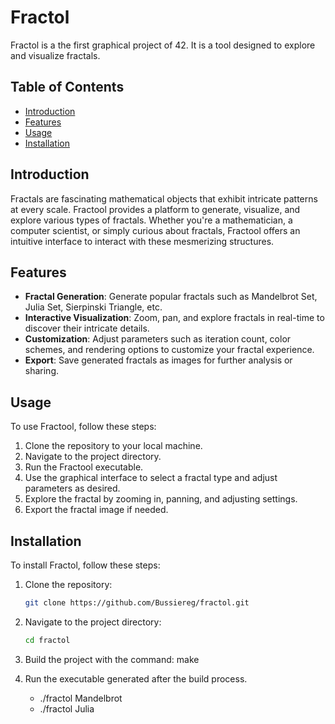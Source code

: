 # Fractol

Fractol is a the first graphical project of 42. It is a tool designed to explore and visualize fractals.

## Table of Contents

- [Introduction](#introduction)
- [Features](#features)
- [Usage](#usage)
- [Installation](#installation)

## Introduction

Fractals are fascinating mathematical objects that exhibit intricate patterns at every scale. Fractool provides a platform to generate, visualize, and explore various types of fractals. Whether you're a mathematician, a computer scientist, or simply curious about fractals, Fractool offers an intuitive interface to interact with these mesmerizing structures.

## Features

- **Fractal Generation**: Generate popular fractals such as Mandelbrot Set, Julia Set, Sierpinski Triangle, etc.
- **Interactive Visualization**: Zoom, pan, and explore fractals in real-time to discover their intricate details.
- **Customization**: Adjust parameters such as iteration count, color schemes, and rendering options to customize your fractal experience.
- **Export**: Save generated fractals as images for further analysis or sharing.

## Usage

To use Fractool, follow these steps:

1. Clone the repository to your local machine.
2. Navigate to the project directory.
3. Run the Fractool executable.
4. Use the graphical interface to select a fractal type and adjust parameters as desired.
5. Explore the fractal by zooming in, panning, and adjusting settings.
6. Export the fractal image if needed.

## Installation

To install Fractol, follow these steps:

1. Clone the repository:

    ```bash
    git clone https://github.com/Bussiereg/fractol.git
    ```

2. Navigate to the project directory:

    ```bash
    cd fractol
    ```

3. Build the project with the command: make

4. Run the executable generated after the build process.
   - ./fractol Mandelbrot
   - ./fractol Julia

